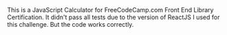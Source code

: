 This is a JavaScript Calculator for FreeCodeCamp.com Front End Library Certification. It didn't pass all tests due to the version of ReactJS I used for this challenge. But the code works correctly.
